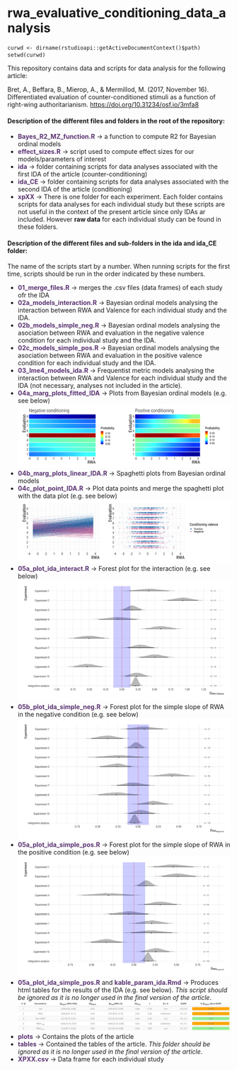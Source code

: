 # rwa_evaluative_conditioning_data_analysis

```{r}
curwd <- dirname(rstudioapi::getActiveDocumentContext()$path)
setwd(curwd)
```

This repository contains data and scripts for data analysis for the following article: 

Bret, A., Beffara, B., Mierop, A., & Mermillod, M. (2017, November 16). Differentiated evaluation of counter-conditioned stimuli as a function of right-wing authoritarianism. https://doi.org/10.31234/osf.io/3mfa8

#### Description of the different files and folders in the root of the repository:

- <span style="color:#5a3371">**Bayes_R2_MZ_function.R**</span> &rarr; a function to compute R2 for Bayesian ordinal models
- <span style="color:#5a3371">**effect_sizes.R**</span> &rarr; script used to compute effect sizes for our models/parameters of interest
- <span style="color:#5a3371">**ida**</span> &rarr; folder containing scripts for data analyses associated with the first IDA of the article (counter-conditioning)
- <span style="color:#5a3371">**ida_CE**</span> &rarr; folder containing scripts for data analyses associated with the second IDA of the article (conditioning)
- <span style="color:#5a3371">**xpXX**</span> &rarr; There is one folder for each experiment. Each folder contains scripts for data analyses for each individual study but these scripts are not useful in the context of the present article since only IDAs ar included. However **raw data** for each individual study can be found in these folders.

#### Description of the different files and sub-folders in the ida and ida_CE folder:

The name of the scripts start by a number. When running scripts for the first time, scripts should be run in the order indicated by these numbers.

- <span style="color:#5a3371">**01_merge_files.R**</span> &rarr; merges the .csv files (data frames) of each study ofr the IDA
- <span style="color:#5a3371">**02a_models_interaction.R**</span> &rarr; Bayesian ordinal models analysing the interaction between RWA and Valence for each individual study and the IDA.
- <span style="color:#5a3371">**02b_models_simple_neg.R**</span> &rarr; Bayesian ordinal models analysing the asociation between RWA and evaluation in the negative valence condition for each individual study and the IDA.
- <span style="color:#5a3371">**02c_models_simple_pos.R**</span> &rarr; Bayesian ordinal models analysing the asociation between RWA and evaluation in the positive valence condition for each individual study and the IDA.
- <span style="color:#5a3371">**03_lme4_models_ida.R**</span> &rarr; Frequentist metric models analysing the interaction between RWA and Valence for each individual study and the IDA (not necessary, analyses not included in the article).
- <span style="color:#5a3371">**04a_marg_plots_fitted_IDA**</span> &rarr; Plots from Bayesian ordinal models (e.g. see below)
![](ida/plots/marg_IDA_cc.png)
- <span style="color:#5a3371">**04b_marg_plots_linear_IDA.R**</span> &rarr; Spaghetti plots from Bayesian ordinal models
- <span style="color:#5a3371">**04c_plot_point_IDA.R**</span> &rarr; Plot data points and merge the spaghetti plot with the data plot (e.g. see below)
![](ida/plots/data_spag_IDA_cc.png)
- <span style="color:#5a3371">**05a_plot_ida_interact.R**</span> &rarr; Forest plot for the interaction (e.g. see below)
![](ida/plots/forest_interact_ECC_eng.png)
- <span style="color:#5a3371">**05b_plot_ida_simple_neg.R**</span> &rarr; Forest plot for the simple slope of RWA in the negative condition (e.g. see below)
![](ida/plots/forest_simple_neg_ECC_eng.png)
- <span style="color:#5a3371">**05a_plot_ida_simple_pos.R**</span> &rarr; Forest plot for the simple slope of RWA in the positive condition (e.g. see below)
![](ida/plots/forest_simple_pos_ECC_eng.png)
- <span style="color:#5a3371">**05a_plot_ida_simple_pos.R**</span> and <span style="color:#5a3371">**kable_param_ida.Rmd**</span> &rarr; Produces html tables for the results of the IDA (e.g. see below). *This script should be ignored as it is no longer used in the final version of the article*.
![](ida/tables/summary_table_ida.png)
- <span style="color:#5a3371">**plots**</span> &rarr; Contains the plots of the article
- <span style="color:#5a3371">**tables**</span> &rarr; Contained the tables of the article. *This folder should be ignored as it is no longer used in the final version of the article*.
- <span style="color:#5a3371">**XPXX.csv**</span> &rarr; Data frame for each individual study


